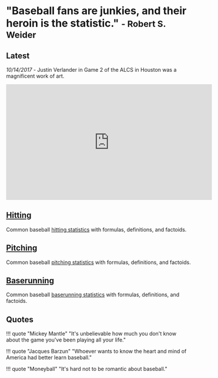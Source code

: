 # "Baseball fans are junkies, and their heroin is the statistic." <small>- Robert S. Weider</small>

## Latest

*10/14/2017* - Justin Verlander in Game 2 of the ALCS in Houston was a magnificent work of art.

<iframe width="560" height="315" src="https://www.youtube.com/embed/_Xb3FNEQ1o0?rel=0&amp;showinfo=0" frameborder="0" allowfullscreen></iframe>

## [Hitting](/hitting/avg/)

Common baseball [hitting statistics](/hitting/avg/) with formulas, definitions, and factoids.

## [Pitching](/pitching/era/)

Common baseball [pitching statistics](/pitching/era/) with formulas, definitions, and factoids.

## [Baserunning](/baserunning/sbp/)

Common baseball [baserunning statistics](/baserunning/sbp/) with formulas, definitions, and factoids.

## Quotes

!!! quote "Mickey Mantle"
    "It's unbelievable how much you don't know about the game you've been playing all your life."

!!! quote "Jacques Barzun"
    "Whoever wants to know the heart and mind of America had better learn baseball."

!!! quote "Moneyball"
    "It's hard not to be romantic about baseball."
